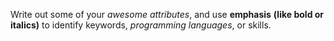 Write out some of your *awesome attributes*, and use **emphasis** __(like bold or italics)__ to identify keywords, _programming languages_, or skills. 
